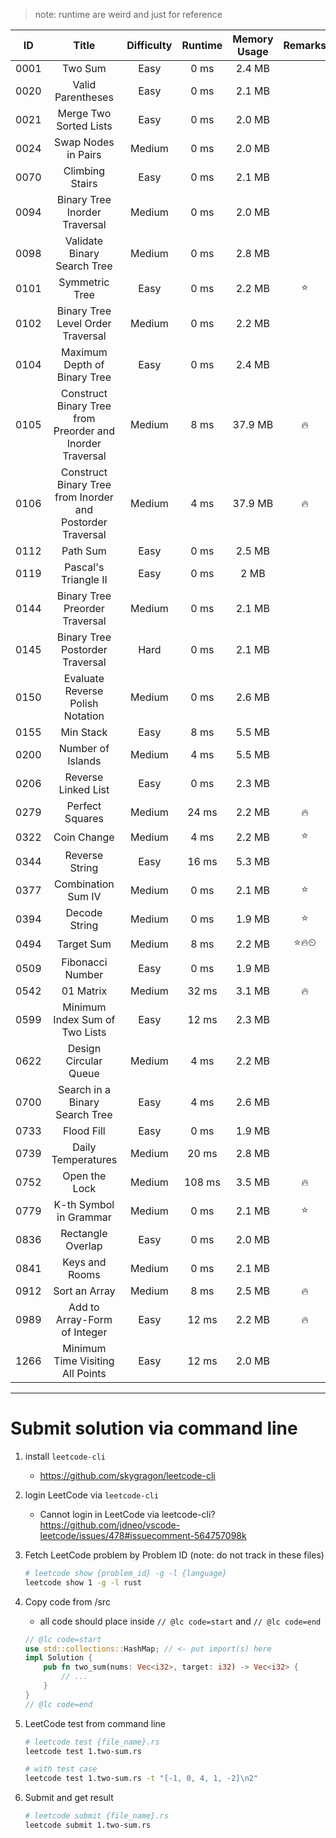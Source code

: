 > note: runtime are weird and just for reference

|  ID  |                           Title                            | Difficulty | Runtime | Memory Usage | Remarks | Last Review |
| :--: | :--------------------------------------------------------: | :--------: | :-----: | :----------: | :-----: | :---------: |
| 0001 |                          Two Sum                           |    Easy    |  0 ms   |    2.4 MB    |         |             |
| 0020 |                     Valid Parentheses                      |    Easy    |  0 ms   |    2.1 MB    |         |             |
| 0021 |                   Merge Two Sorted Lists                   |    Easy    |  0 ms   |    2.0 MB    |         |             |
| 0024 |                    Swap Nodes in Pairs                     |   Medium   |  0 ms   |    2.0 MB    |         |             |
| 0070 |                      Climbing Stairs                       |    Easy    |  0 ms   |    2.1 MB    |         |             |
| 0094 |               Binary Tree Inorder Traversal                |   Medium   |  0 ms   |    2.0 MB    |         |             |
| 0098 |                Validate Binary Search Tree                 |   Medium   |  0 ms   |    2.8 MB    |         |             |
| 0101 |                       Symmetric Tree                       |    Easy    |  0 ms   |    2.2 MB    |   ⭐    |             |
| 0102 |             Binary Tree Level Order Traversal              |   Medium   |  0 ms   |    2.2 MB    |         |             |
| 0104 |                Maximum Depth of Binary Tree                |    Easy    |  0 ms   |    2.4 MB    |         | 2020/02/24  |
| 0105 | Construct Binary Tree from Preorder and Inorder Traversal  |   Medium   |  8 ms   |   37.9 MB    |   🔥    |             |
| 0106 | Construct Binary Tree from Inorder and Postorder Traversal |   Medium   |  4 ms   |   37.9 MB    |   🔥    |             |
| 0112 |                          Path Sum                          |    Easy    |  0 ms   |    2.5 MB    |         |             |
| 0119 |                    Pascal's Triangle II                    |    Easy    |  0 ms   |     2 MB     |         |             |
| 0144 |               Binary Tree Preorder Traversal               |   Medium   |  0 ms   |    2.1 MB    |         |             |
| 0145 |              Binary Tree Postorder Traversal               |    Hard    |  0 ms   |    2.1 MB    |         |             |
| 0150 |              Evaluate Reverse Polish Notation              |   Medium   |  0 ms   |    2.6 MB    |         |             |
| 0155 |                         Min Stack                          |    Easy    |  8 ms   |    5.5 MB    |         |             |
| 0200 |                     Number of Islands                      |   Medium   |  4 ms   |    5.5 MB    |         |             |
| 0206 |                    Reverse Linked List                     |    Easy    |  0 ms   |    2.3 MB    |         |             |
| 0279 |                      Perfect Squares                       |   Medium   |  24 ms  |    2.2 MB    |   🔥    |             |
| 0322 |                        Coin Change                         |   Medium   |  4 ms   |    2.2 MB    |   ⭐    |             |
| 0344 |                       Reverse String                       |    Easy    |  16 ms  |    5.3 MB    |         |             |
| 0377 |                     Combination Sum IV                     |   Medium   |  0 ms   |    2.1 MB    |   ⭐    |             |
| 0394 |                       Decode String                        |   Medium   |  0 ms   |    1.9 MB    |   ⭐    |             |
| 0494 |                         Target Sum                         |   Medium   |  8 ms   |    2.2 MB    |  ⭐🔥⏲  | 2020/02/19  |
| 0509 |                      Fibonacci Number                      |    Easy    |  0 ms   |    1.9 MB    |         |             |
| 0542 |                         01 Matrix                          |   Medium   |  32 ms  |    3.1 MB    |   🔥    |             |
| 0599 |               Minimum Index Sum of Two Lists               |    Easy    |  12 ms  |    2.3 MB    |         |             |
| 0622 |                   Design Circular Queue                    |   Medium   |  4 ms   |    2.2 MB    |         |             |
| 0700 |               Search in a Binary Search Tree               |    Easy    |  4 ms   |    2.6 MB    |         |             |
| 0733 |                         Flood Fill                         |    Easy    |  0 ms   |    1.9 MB    |         |             |
| 0739 |                     Daily Temperatures                     |   Medium   |  20 ms  |    2.8 MB    |         |             |
| 0752 |                       Open the Lock                        |   Medium   | 108 ms  |    3.5 MB    |   🔥    |             |
| 0779 |                   K-th Symbol in Grammar                   |   Medium   |  0 ms   |    2.1 MB    |   ⭐    |             |
| 0836 |                     Rectangle Overlap                      |    Easy    |  0 ms   |    2.0 MB    |         |             |
| 0841 |                       Keys and Rooms                       |   Medium   |  0 ms   |    2.1 MB    |         |             |
| 0912 |                       Sort an Array                        |   Medium   |  8 ms   |    2.5 MB    |   🔥    | 2020/03/03  |
| 0989 |                Add to Array-Form of Integer                |    Easy    |  12 ms  |    2.2 MB    |   🔥    |             |
| 1266 |              Minimum Time Visiting All Points              |    Easy    |  12 ms  |    2.0 MB    |         |             |

---

# Submit solution via command line

1. install `leetcode-cli`
   - https://github.com/skygragon/leetcode-cli
1. login LeetCode via `leetcode-cli`
   - Cannot login in LeetCode via leetcode-cli? https://github.com/jdneo/vscode-leetcode/issues/478#issuecomment-564757098k
1. Fetch LeetCode problem by Problem ID (note: do not track in these files)
   ```sh
   # leetcode show {problem_id} -g -l {language}
   leetcode show 1 -g -l rust
   ```
1. Copy code from /src
   - all code should place inside `// @lc code=start` and `// @lc code=end`
   ```rust
   // @lc code=start
   use std::collections::HashMap; // <- put import(s) here
   impl Solution {
       pub fn two_sum(nums: Vec<i32>, target: i32) -> Vec<i32> {
           // ...
       }
   }
   // @lc code=end
   ```
1. LeetCode test from command line

   ```sh
   # leetcode test {file_name}.rs
   leetcode test 1.two-sum.rs

   # with test case
   leetcode test 1.two-sum.rs -t "[-1, 0, 4, 1, -2]\n2"
   ```

1. Submit and get result
   ```sh
   # leetcode submit {file_name}.rs
   leetcode submit 1.two-sum.rs
   ```
